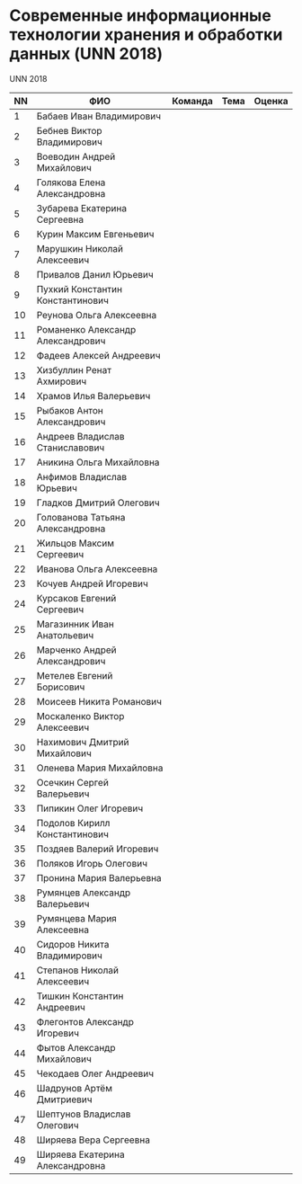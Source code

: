 # Современные информационные технологии хранения и обработки данных (UNN 2018)

UNN 2018

| NN  | ФИО                               | Команда   | Тема             | Оценка          |
| --- | --------------------------------- | --------- | ---------------- | ----------------|
| 1   | Бабаев Иван Владимирович          |           |                  |                 |
| 2   | Бебнев Виктор Владимирович        |           |                  |                 |
| 3   | Воеводин Андрей Михайлович        |           |                  |                 |
| 4   | Голякова Елена Александровна      |           |                  |                 |
| 5   | Зубарева Екатерина Сергеевна      |           |                  |                 |
| 6   | Курин Максим Евгеньевич           |           |                  |                 |
| 7   | Марушкин Николай Алексеевич       |           |                  |                 |
| 8   | Привалов Данил Юрьевич            |           |                  |                 |
| 9   | Пухкий Константин Константинович  |           |                  |                 |
| 10  | Реунова Ольга Алексеевна          |           |                  |                 |
| 11  | Романенко Александр Александрович |           |                  |                 |
| 12  | Фадеев Алексей Андреевич          |           |                  |                 |
| 13  | Хизбуллин Ренат Ахмирович         |           |                  |                 |
| 14  | Храмов Илья Валерьевич            |           |                  |                 |
| 15  | Рыбаков Антон Александрович       |           |                  |                 |
| 16  | Андреев Владислав Станиславович   |           |                  |                 |
| 17  | Аникина Ольга Михайловна          |           |                  |                 |
| 18  | Анфимов Владислав Юрьевич         |           |                  |                 |
| 19  | Гладков Дмитрий Олегович          |           |                  |                 |
| 20  | Голованова Татьяна Александровна  |           |                  |                 |
| 21  | Жильцов Максим Сергеевич          |           |                  |                 |
| 22  | Иванова Ольга Алексеевна          |           |                  |                 |
| 23  | Кочуев Андрей Игоревич            |           |                  |                 |
| 24  | Курсаков Евгений Сергеевич        |           |                  |                 |
| 25  | Магазинник Иван Анатольевич       |           |                  |                 |
| 26  | Марченко Андрей Александрович     |           |                  |                 |
| 27  | Метелев Евгений Борисович         |           |                  |                 |
| 28  | Моисеев Никита Романович          |           |                  |                 |
| 29  | Москаленко Виктор Алексеевич      |           |                  |                 |
| 30  | Нахимович Дмитрий Михайлович      |           |                  |                 |
| 31  | Оленева Мария Михайловна          |           |                  |                 |
| 32  | Осечкин Сергей Валерьевич         |           |                  |                 |
| 33  | Пипикин Олег Игоревич             |           |                  |                 |
| 34  | Подолов Кирилл Константинович     |           |                  |                 |
| 35  | Поздяев Валерий Игоревич          |           |                  |                 |
| 36  | Поляков Игорь Олегович            |           |                  |                 |
| 37  | Пронина Мария Валерьевна          |           |                  |                 |
| 38  | Румянцев Александр Валерьевич     |           |                  |                 |
| 39  | Румянцева Мария Алексеевна        |           |                  |                 |
| 40  | Сидоров Никита Владимирович       |           |                  |                 |
| 41  | Степанов Николай Алексеевич       |           |                  |                 |
| 42  | Тишкин Константин Андреевич       |           |                  |                 |
| 43  | Флегонтов Александр Игоревич      |           |                  |                 |
| 44  | Фытов Александр Михайлович        |           |                  |                 |
| 45  | Чекодаев Олег Андреевич           |           |                  |                 |
| 46  | Шадрунов Артём Дмитриевич         |           |                  |                 |
| 47  | Шептунов Владислав Олегович       |           |                  |                 |
| 48  | Ширяева Вера Сергеевна            |           |                  |                 |
| 49  | Ширяева Екатерина Александровна   |           |                  |                 |
